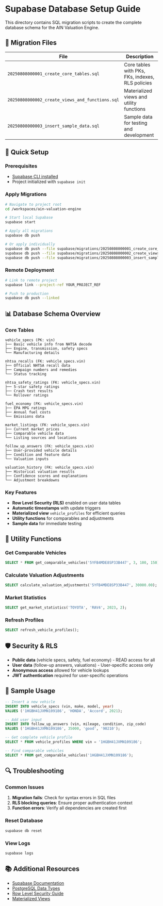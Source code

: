 # Supabase Database Setup Guide

This directory contains SQL migration scripts to create the complete database schema for the AIN Valuation Engine.

## 📁 Migration Files

| File | Description |
|------|-------------|
| `20250808000001_create_core_tables.sql` | Core tables with PKs, FKs, indexes, RLS policies |
| `20250808000002_create_views_and_functions.sql` | Materialized views and utility functions |
| `20250808000003_insert_sample_data.sql` | Sample data for testing and development |

## 🚀 Quick Setup

### Prerequisites
- [Supabase CLI installed](https://supabase.com/docs/guides/cli)
- Project initialized with `supabase init`

### Apply Migrations

```bash
# Navigate to project root
cd /workspaces/ain-valuation-engine

# Start local Supabase
supabase start

# Apply all migrations
supabase db push

# Or apply individually
supabase db push --file supabase/migrations/20250808000001_create_core_tables.sql
supabase db push --file supabase/migrations/20250808000002_create_views_and_functions.sql
supabase db push --file supabase/migrations/20250808000003_insert_sample_data.sql
```

### Remote Deployment

```bash
# Link to remote project
supabase link --project-ref YOUR_PROJECT_REF

# Push to production
supabase db push --linked
```

## 📊 Database Schema Overview

### Core Tables

```
vehicle_specs (PK: vin)
├── Basic vehicle info from NHTSA decode
├── Engine, transmission, safety specs
└── Manufacturing details

nhtsa_recalls (FK: vehicle_specs.vin)
├── Official NHTSA recall data
├── Campaign numbers and remedies
└── Status tracking

nhtsa_safety_ratings (FK: vehicle_specs.vin)
├── 5-star safety ratings
├── Crash test results
└── Rollover ratings

fuel_economy (FK: vehicle_specs.vin)
├── EPA MPG ratings
├── Annual fuel costs
└── Emissions data

market_listings (FK: vehicle_specs.vin)
├── Current market prices
├── Comparable vehicle data
└── Listing sources and locations

follow_up_answers (FK: vehicle_specs.vin)
├── User-provided vehicle details
├── Condition and feature data
└── Valuation inputs

valuation_history (FK: vehicle_specs.vin)
├── Historical valuation results
├── Confidence scores and explanations
└── Adjustment breakdowns
```

### Key Features

- **Row Level Security (RLS)** enabled on user data tables
- **Automatic timestamps** with update triggers
- **Materialized view** `vehicle_profiles` for efficient queries
- **Utility functions** for comparables and adjustments
- **Sample data** for immediate testing

## 🔧 Utility Functions

### Get Comparable Vehicles
```sql
SELECT * FROM get_comparable_vehicles('5YFB4MDE8SP33B447', 3, 100, 150);
```

### Calculate Valuation Adjustments
```sql
SELECT calculate_valuation_adjustments('5YFB4MDE8SP33B447', 30000.00);
```

### Market Statistics
```sql
SELECT get_market_statistics('TOYOTA', 'RAV4', 2023, 2);
```

### Refresh Profiles
```sql
SELECT refresh_vehicle_profiles();
```

## 🛡️ Security & RLS

- **Public data** (vehicle specs, safety, fuel economy) - READ access for all
- **User data** (follow-up answers, valuations) - User-specific access only
- **Anonymous access** allowed for vehicle lookups
- **JWT authentication** required for user-specific operations

## 📝 Sample Usage

```sql
-- Insert a new vehicle
INSERT INTO vehicle_specs (vin, make, model, year) 
VALUES ('1HGBH41JXMN109186', 'HONDA', 'Accord', 2021);

-- Add user input
INSERT INTO follow_up_answers (vin, mileage, condition, zip_code)
VALUES ('1HGBH41JXMN109186', 35000, 'good', '90210');

-- Get complete vehicle profile
SELECT * FROM vehicle_profiles WHERE vin = '1HGBH41JXMN109186';

-- Find comparable vehicles
SELECT * FROM get_comparable_vehicles('1HGBH41JXMN109186');
```

## 🔍 Troubleshooting

### Common Issues

1. **Migration fails**: Check for syntax errors in SQL files
2. **RLS blocking queries**: Ensure proper authentication context
3. **Function errors**: Verify all dependencies are created first

### Reset Database
```bash
supabase db reset
```

### View Logs
```bash
supabase logs
```

## 📚 Additional Resources

- [Supabase Documentation](https://supabase.com/docs)
- [PostgreSQL Data Types](https://www.postgresql.org/docs/current/datatype.html)
- [Row Level Security Guide](https://supabase.com/docs/guides/auth/row-level-security)
- [Materialized Views](https://www.postgresql.org/docs/current/sql-creatematerializedview.html)
